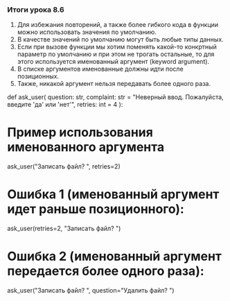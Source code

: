 ### Итоги урока 8.6
1. Для избежания повторений, а также более гибкого кода в функции можно использовать значения по умолчанию.
2. В качестве значений по умолчанию могут быть любые типы данных.
3. Если при вызове функции мы хотим поменять какой-то конкртный параметр по умолчанию 
и при этом не трогать остальные, то для этого используется именованный аргумент (keyword argument). 
4. В списке аргументов именованные должны идти после позиционных.
5. Также, никакой аргумент нельзя передавать более одного раза.

def ask_user(
    question: str,
    complaint: str = "Неверный ввод. Пожалуйста, введите 'да' или 'нет'",
    retries: int = 4
):

# Пример использования именованного аргумента
ask_user("Записать файл? ", retries=2)

# Ошибка 1 (именованный аргумент идет раньше позиционного):
ask_user(retries=2, "Записать файл? ")

# Ошибка 2 (именованный аргумент передается более одного раза):
ask_user("Записать файл? ", question="Удалить файл? ")